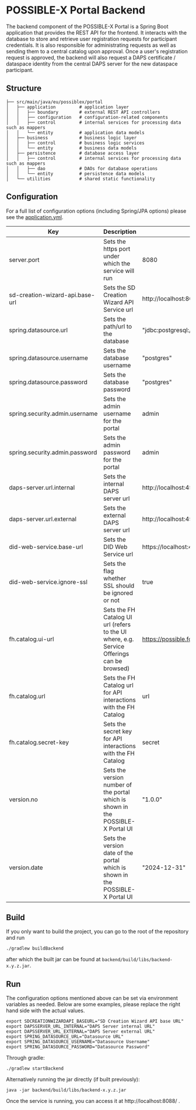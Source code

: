 # POSSIBLE-X Portal Backend

The backend component of the POSSIBLE-X Portal is a Spring Boot application that provides the REST API for the frontend.
It interacts with the database to store and retrieve user registration requests for participant credentials.
It is also responsible for administrating requests as well as sending them to a central catalog upon approval.
Once a user's registration request is approved, the backend will also request a DAPS certificate / dataspace identity
from the central DAPS server for the new dataspace participant.

## Structure

```
├── src/main/java/eu/possiblex/portal
│   ├── application         # application layer
│   │   ├── boundary        # external REST API controllers
│   │   ├── configuration   # configuration-related components
│   │   ├── control         # internal services for processing data such as mappers
│   │   └── entity          # application data models
│   ├── business            # business logic layer
│   │   ├── control         # business logic services
│   │   └── entity          # business data models
│   ├── persistence         # database access layer
│   │   ├── control         # internal services for processing data such as mappers
│   │   ├── dao             # DAOs for database operations
│   │   └── entity          # persistence data models
│   └── utilities           # shared static functionality
```

## Configuration

For a full list of configuration options (including Spring/JPA options) please see the
[application.yml](src/main/resources/application.yml).

| Key                             | Description                                                                                | Default                                           |
|---------------------------------|--------------------------------------------------------------------------------------------|---------------------------------------------------|
| server.port                     | Sets the https port under which the service will run                                       | 8080                                              |
| sd-creation-wizard-api.base-url | Sets the SD Creation Wizard API Service url                                                | http://localhost:8085                             |
| spring.datasource.url           | Sets the path/url to the database                                                          | "jdbc:postgresql://localhost:5432/possibleportal" |
| spring.datasource.username      | Sets the database username                                                                 | "postgres"                                        |
| spring.datasource.password      | Sets the database password                                                                 | "postgres"                                        |
| spring.security.admin.username  | Sets the admin username for the portal                                                     | admin                                             |
| spring.security.admin.password  | Sets the admin password for the portal                                                     | admin                                             |
| daps-server.url.internal        | Sets the internal DAPS server url                                                          | http://localhost:4567                             |
| daps-server.url.external        | Sets the external DAPS server url                                                          | http://localhost:4567                             |
| did-web-service.base-url        | Sets the DID Web Service url                                                               | https://localhost:4443                            |
| did-web-service.ignore-ssl      | Sets the flag whether SSL should be ignored or not                                         | true                                              |
| fh.catalog.ui-url               | Sets the FH Catalog UI url (refers to the UI where, e.g. Service Offerings can be browsed) | https://possible.fokus.fraunhofer.de/             |
| fh.catalog.url                  | Sets the FH Catalog url for API interactions with the FH Catalog                           | url                                               |
| fh.catalog.secret-key           | Sets the secret key for API interactions with the FH Catalog                               | secret                                            |
| version.no                      | Sets the version number of the portal which is shown in the POSSIBLE-X Portal UI           | "1.0.0"                                           |
| version.date                    | Sets the version date of the portal which is shown in the POSSIBLE-X Portal UI             | "2024-12-31"                                      |


## Build

If you only want to build the project, you can go to the root of the repository and run

```
./gradlew buildBackend
```

after which the built jar can be found at `backend/build/libs/backend-x.y.z.jar`.

## Run

The configuration options mentioned above can be set via environment variables as needed.
Below are some examples, please replace the right hand side with the actual values.

```
export SDCREATIONWIZARDAPI_BASEURL="SD Creation Wizard API base URL"
export DAPSSERVER_URL_INTERNAL="DAPS Server internal URL"
export DAPSSERVER_URL_EXTERNAL="DAPS Server external URL"
export SPRING_DATASOURCE_URL="Datasource URL"
export SPRING_DATASOURCE_USERNAME="Datasource Username"
export SPRING_DATASOURCE_PASSWORD="Datasource Password"
```

Through gradle:

```
./gradlew startBackend
```

Alternatively running the jar directly (if built previously):

```
java -jar backend/build/libs/backend-x.y.z.jar
```

Once the service is running, you can access it at http://localhost:8088/ .